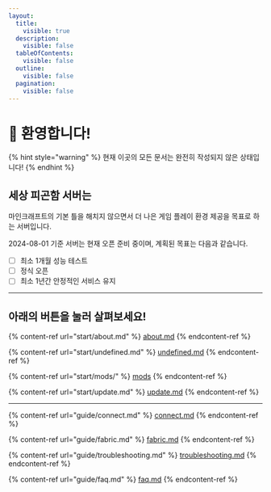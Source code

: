 ```yaml
---
layout:
  title:
    visible: true
  description:
    visible: false
  tableOfContents:
    visible: false
  outline:
    visible: false
  pagination:
    visible: false
---
```


# 👋 환영합니다!

{% hint style="warning" %}
현재 이곳의 모든 문서는 완전히 작성되지 않은 상태입니다!
{% endhint %}

## 세상 피곤함 서버는

마인크래프트의 기본 틀을 해치지 않으면서 더 나은 게임 플레이 환경 제공을 목표로 하는 서버입니다.

2024-08-01 기준 서버는 현재 오픈 준비 중이며, 계획된 목표는 다음과 같습니다.

* [ ] 최소 1개월 성능 테스트
* [ ] 정식 오픈
* [ ] 최소 1년간 안정적인 서비스 유지

***

## 아래의 버튼을 눌러 살펴보세요!

{% content-ref url="start/about.md" %}
[about.md](start/about.md)
{% endcontent-ref %}

{% content-ref url="start/undefined.md" %}
[undefined.md](start/undefined.md)
{% endcontent-ref %}

{% content-ref url="start/mods/" %}
[mods](start/mods/)
{% endcontent-ref %}

{% content-ref url="start/update.md" %}
[update.md](start/update.md)
{% endcontent-ref %}

***

{% content-ref url="guide/connect.md" %}
[connect.md](guide/connect.md)
{% endcontent-ref %}

{% content-ref url="guide/fabric.md" %}
[fabric.md](guide/fabric.md)
{% endcontent-ref %}

{% content-ref url="guide/troubleshooting.md" %}
[troubleshooting.md](guide/troubleshooting.md)
{% endcontent-ref %}

{% content-ref url="guide/faq.md" %}
[faq.md](guide/faq.md)
{% endcontent-ref %}

